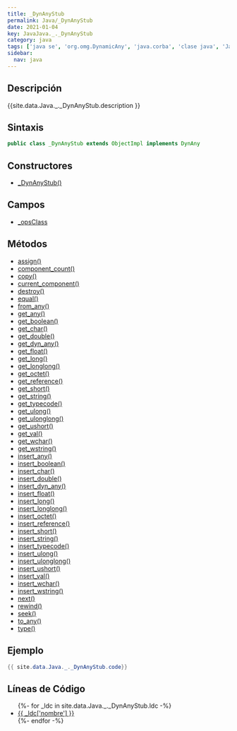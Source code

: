 ```yaml
---
title: _DynAnyStub
permalink: Java/_DynAnyStub
date: 2021-01-04
key: JavaJava._._DynAnyStub
category: java
tags: ['java se', 'org.omg.DynamicAny', 'java.corba', 'clase java', 'Java 1.0']
sidebar: 
  nav: java
---
```


## Descripción
{{site.data.Java._._DynAnyStub.description }}

## Sintaxis
~~~java
public class _DynAnyStub extends ObjectImpl implements DynAny
~~~

## Constructores
* [_DynAnyStub()](/Java/_DynAnyStub/_DynAnyStub/)

## Campos
* [_opsClass](/Java/_DynAnyStub/_opsClass)

## Métodos
* [assign()](/Java/_DynAnyStub/assign)
* [component_count()](/Java/_DynAnyStub/component_count)
* [copy()](/Java/_DynAnyStub/copy)
* [current_component()](/Java/_DynAnyStub/current_component)
* [destroy()](/Java/_DynAnyStub/destroy)
* [equal()](/Java/_DynAnyStub/equal)
* [from_any()](/Java/_DynAnyStub/from_any)
* [get_any()](/Java/_DynAnyStub/get_any)
* [get_boolean()](/Java/_DynAnyStub/get_boolean)
* [get_char()](/Java/_DynAnyStub/get_char)
* [get_double()](/Java/_DynAnyStub/get_double)
* [get_dyn_any()](/Java/_DynAnyStub/get_dyn_any)
* [get_float()](/Java/_DynAnyStub/get_float)
* [get_long()](/Java/_DynAnyStub/get_long)
* [get_longlong()](/Java/_DynAnyStub/get_longlong)
* [get_octet()](/Java/_DynAnyStub/get_octet)
* [get_reference()](/Java/_DynAnyStub/get_reference)
* [get_short()](/Java/_DynAnyStub/get_short)
* [get_string()](/Java/_DynAnyStub/get_string)
* [get_typecode()](/Java/_DynAnyStub/get_typecode)
* [get_ulong()](/Java/_DynAnyStub/get_ulong)
* [get_ulonglong()](/Java/_DynAnyStub/get_ulonglong)
* [get_ushort()](/Java/_DynAnyStub/get_ushort)
* [get_val()](/Java/_DynAnyStub/get_val)
* [get_wchar()](/Java/_DynAnyStub/get_wchar)
* [get_wstring()](/Java/_DynAnyStub/get_wstring)
* [insert_any()](/Java/_DynAnyStub/insert_any)
* [insert_boolean()](/Java/_DynAnyStub/insert_boolean)
* [insert_char()](/Java/_DynAnyStub/insert_char)
* [insert_double()](/Java/_DynAnyStub/insert_double)
* [insert_dyn_any()](/Java/_DynAnyStub/insert_dyn_any)
* [insert_float()](/Java/_DynAnyStub/insert_float)
* [insert_long()](/Java/_DynAnyStub/insert_long)
* [insert_longlong()](/Java/_DynAnyStub/insert_longlong)
* [insert_octet()](/Java/_DynAnyStub/insert_octet)
* [insert_reference()](/Java/_DynAnyStub/insert_reference)
* [insert_short()](/Java/_DynAnyStub/insert_short)
* [insert_string()](/Java/_DynAnyStub/insert_string)
* [insert_typecode()](/Java/_DynAnyStub/insert_typecode)
* [insert_ulong()](/Java/_DynAnyStub/insert_ulong)
* [insert_ulonglong()](/Java/_DynAnyStub/insert_ulonglong)
* [insert_ushort()](/Java/_DynAnyStub/insert_ushort)
* [insert_val()](/Java/_DynAnyStub/insert_val)
* [insert_wchar()](/Java/_DynAnyStub/insert_wchar)
* [insert_wstring()](/Java/_DynAnyStub/insert_wstring)
* [next()](/Java/_DynAnyStub/next)
* [rewind()](/Java/_DynAnyStub/rewind)
* [seek()](/Java/_DynAnyStub/seek)
* [to_any()](/Java/_DynAnyStub/to_any)
* [type()](/Java/_DynAnyStub/type)

## Ejemplo
~~~java
{{ site.data.Java._._DynAnyStub.code}}
~~~

## Líneas de Código
<ul>
{%- for _ldc in site.data.Java._._DynAnyStub.ldc -%}
   <li>
       <a href="{{_ldc['url'] }}">{{ _ldc['nombre'] }}</a>
   </li>
{%- endfor -%}
</ul>
